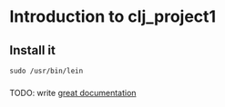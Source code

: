 # Introduction to clj_project1

## Install it

```
sudo /usr/bin/lein
```

### 
TODO: write [great documentation](http://jacobian.org/writing/what-to-write/)
